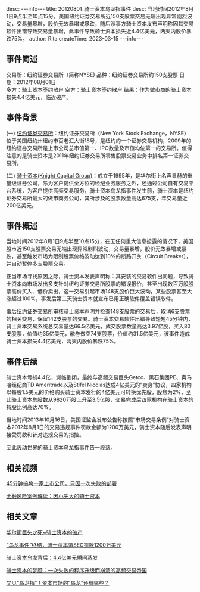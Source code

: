 desc:
---info---
title: 20120801_骑士资本乌龙指事件
desc: 当地时间2012年8月1日9点半至10点15分，美国纽约证劵交易所近150支股票交易无端出现异常剧烈波动，交易量暴增，股价无故暴增或暴跌，随后涉事方骑士资本发布声明称因其交易软件出错导致交易量暴增，此事件导致骑士资本损失近4.4亿美元，两天内股价暴跌75%。
author: Rita
createTime: 2023-03-15
---info---

## 事件简述

   交易所：纽约证劵交易所（简称NYSE)
   品种：纽约证劵交易所约150支股票
   日期：2012年08月01日  
   多方：骑士资本签约散户
   空方：骑士资本签约散户
   结果：作为做市商的骑士资本损失4.4亿美元，临近破产。

## 事件背景

(一)  [纽约证劵交易所](https://baike.so.com/doc/5807096-6019897.html)：纽约证券交易所（New York Stock Exchange，NYSE）位于美国纽约州纽约市百老汇大街18号，是纽约的一个证券交易机构，2009年的纽约证券交易所是上市公司总市值第一、IPO数量及市值均位第一的交易所。值得注意的是骑士资本是2011年纽约证劵交易所零售股票交易业务中排名第一证券交易所。

 (二) [骑士资本(Knight Capital Group)](https://https://baike.so.com/doc/7855432-8129527.html)：成立于1995年，是华尔街上名声显赫的重量级证券公司，除为客户提供全方位的经纪业务服务之外，还通过公司自有交易平台系统，为客户提供高频交易服务，骑士资本乌龙指事件发生前，骑士资本是纽约证券交易所最大的做市商务公司，其所涉及的股票数量高达675支，年交易量近200亿美元。

## 事件概述

当地时间2012年8月1日9点半至10点15分，在无任何重大信息披露的情况下，美国股市近150支股票交易无端出现异常剧烈波动，交易量暴增，股价无故暴增或暴跌，甚至触发市场为限制股票价格波动达到10%的断路开关（Circuit Breaker），并自动暂停多支股票交易。

正当市场寻找原因之际，骑士资本发表声明称：其安装的交易软件出问题，导致骑士资本向市场发出多支针对纽约证券交易所股票的错误报价，甚至出现数百万股股票高价买入、低价卖出，这一交易引起市场148支股价巨大波动，某些股票甚至大涨超过100%，事发后第二天骑士资本就宣布已用正确软件覆盖错误软件。

事后纽约证券交易所审核骑士资本声明并检查148支股票的交易后，取消6支股票的相关交易，保留142支股票的交易。骑士资本交易软件出错导致短短45分钟内，骑士资本交易系统总交易量达66.5亿美元，成交股票数量高达3.97亿股，买入80支股票，价值约35亿美元，融券做空74支股票，价值约31.5亿美元，该事件造成骑士资本损失4.4亿美元，两天内股价暴跌75%。

## 事件后续

骑士资本亏损4.4亿，濒临倒闭，最终与高频交易巨头Getco、黑石集团PE、奥马哈经纪商TD Ameritrade以及Stifel Nicolas达成4亿美元的“卖身”协议，四家机构以每股1.5美元的价格购买骑士资本发行的4亿美元可转换优先股，股息为2%，至此骑士资本总股数从9820万股上升至3.5亿股，交易完成后四家机构在骑士资本的持股比例高达70%。

当地时间2013年10月16日，美国证监会发布公告称按照“市场交易条例”对骑士资本2012年8月1日的交易违规事件罚款金额为1200万美元，骑士资本随后发表声明接受罚款和针对违规交易的指控。

至此轰动世界的骑士资本乌龙指事件告一段落。

## 相关视频

[45分钟搞垮一家上市公司，只因一次失败的部署](https://https://www.iesdouyin.com/share/video/7195193904952659255/?region=CN&mid=7195193938523851579&u_code=f86lcie1&did=MS4wLjABAAAAGKvnNUVPq6KB8-8v94KZhZqBzt6eJoPbuIr2F9aYfas&iid=MS4wLjABAAAACwC1DvX1uMApNMtVgjXZ3KDFkuCGUe0r9s0J_FOMNiDrR4iWtheChiNGW_tfEbzt&with_sec_did=1&titleType=title&from_ssr=1&utm_source=copy&utm_campaign=client_share&utm_medium=android&app=aweme)

[金融风险案例解读：因小失大的骑士资本](https://https://v.douyin.com/SSSSL8H/)

## 相关文章

[华尔街巨头之死~骑士资本的破产](https://https://m.toutiao.com/article/6933173299568738831/)

[“乌龙事件”终结，骑士资本遭SEC罚款1200万美元](https://https://www.yicai.com/news/3048635.html)

[骑士资本乌龙背后：4.4亿美元瞬间蒸发](https://https://finance.sina.com.cn/roll/20120808/225212796054.shtml)

[骑士资本的梦魇：一次失败的程序升级而崩溃的高频交易帝国](https://https://zhuanlan.zhihu.com/p/24459138)

[又见“乌龙指”！资本市场的“乌龙”还有哪些？](http://https://finance.sina.cn/2020-04-20/detail-iirczymi7408766.d.html?from=wap "又见“乌龙指：！资本市场的”乌龙“还有哪些？")